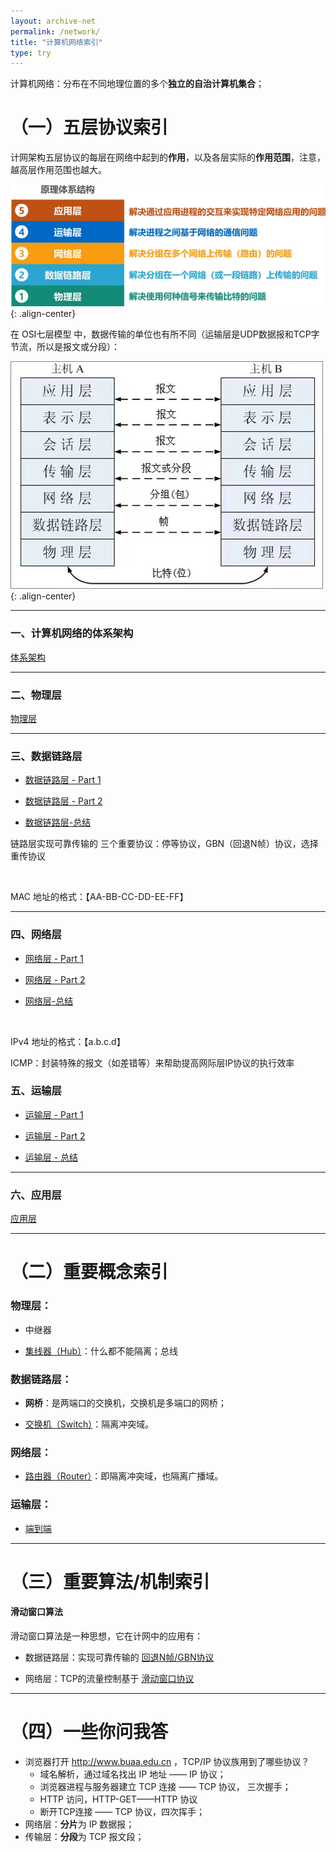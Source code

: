 ```yaml
---
layout: archive-net
permalink: /network/
title: "计算机网络索引"
type: try
---
```


计算机网络：分布在不同地理位置的多个**独立的自治计算机集合**；

# （一）五层协议索引

计网架构五层协议的每层在网络中起到的**作用**，以及各层实际的**作用范围**，注意，越高层作用范围也越大。

![nes11.png](/images/net/nes11.png "五层协议"){: .align-center}

在 OSI七层模型 中，数据传输的单位也有所不同（运输层是UDP数据报和TCP字节流，所以是报文或分段）：

![sum02.jpg](/images/net/sum02.jpg "各层数据传输的单位"){: .align-center}

------

### 一、计算机网络的体系架构

[体系架构](https://jeremy1lee.github.io/2022/10/20/network-ch1/)

-----------------------

### 二、物理层

[物理层](https://jeremy1lee.github.io/2022/10/21/network-ch2/)

---------------------
### 三、数据链路层

- [数据链路层 - Part 1](https://jeremy1lee.github.io/2022/10/21/network-ch3-1/)

- [数据链路层 - Part 2](https://jeremy1lee.github.io/2022/10/24/network-ch3-2/)

- [数据链路层-总结](https://jeremy1lee.github.io/2022/10/22/network-ch3-pro/)


链路层实现可靠传输的 三个重要协议：停等协议，GBN（回退N帧）协议，选择重传协议


<br/>

MAC 地址的格式：【AA-BB-CC-DD-EE-FF】

----------------
### 四、网络层

- [网络层 - Part 1](https://jeremy1lee.github.io/2022/10/27/network-ch4-1/)

- [网络层 - Part 2](https://jeremy1lee.github.io/2022/10/29/network-ch4-2/)

- [网络层-总结](https://jeremy1lee.github.io/2022/10/30/network-ch4-pro/)

<br/>

IPv4 地址的格式：【a.b.c.d】

ICMP：封装特殊的报文（如差错等）来帮助提高网际层IP协议的执行效率

### 五、运输层

- [运输层 - Part 1](https://jeremy1lee.github.io/2022/10/31/network-ch5-1/)

- [运输层 - Part 2](https://jeremy1lee.github.io/2022/11/02/network-ch5-2/)

- [运输层 - 总结](https://jeremy1lee.github.io/2022/11/02/network-ch5-pro/)

------

### 六、应用层

[应用层](https://jeremy1lee.github.io/2022/11/03/network-ch6/)

-----------------
# （二）重要概念索引

### 物理层：

- 中继器

- [集线器（Hub）](https://jeremy1lee.github.io/2022/10/24/network-ch3-2/#81-%E9%9B%86%E7%BA%BF%E5%99%A8%E6%80%BB%E7%BA%BF%E7%BD%91%E7%89%A9%E7%90%86%E5%B1%82)：什么都不能隔离；总线

### 数据链路层：

- **网桥**：是两端口的交换机，交换机是多端口的网桥；

- [交换机（Switch）](https://jeremy1lee.github.io/2022/10/24/network-ch3-2/#82-%E4%BB%A5%E5%A4%AA%E7%BD%91%E4%BA%A4%E6%8D%A2%E6%9C%BA-%E5%9C%A8%E6%95%B0%E6%8D%AE%E9%93%BE%E8%B7%AF%E5%B1%82%E5%B7%A5%E4%BD%9C)：隔离冲突域。

### 网络层：

- [路由器（Router）](https://jeremy1lee.github.io/2022/10/24/network-ch3-2/#112-%E8%B7%AF%E7%94%B1%E5%99%A8%E5%88%86%E5%89%B2%E5%B9%BF%E6%92%AD%E5%9F%9F)：即隔离冲突域，也隔离广播域。


### 运输层：

- [端到端](https://jeremy1lee.github.io/2022/10/31/network-ch5-1/#%E7%AB%AF%E5%88%B0%E7%AB%AF-%E5%92%8C-%E7%82%B9%E5%88%B0%E7%82%B9)


-----------------
# （三）重要算法/机制索引

#### 滑动窗口算法

滑动窗口算法是一种思想，它在计网中的应用有：

- 数据链路层：实现可靠传输的 [回退N帧/GBN协议](https://jeremy1lee.github.io/2022/10/21/network-ch3-1/#42-%E5%8F%AF%E9%9D%A0%E4%BC%A0%E8%BE%93%E7%AC%AC%E4%BA%8C%E7%A7%8D%E5%AE%9E%E7%8E%B0%E5%9B%9E%E9%80%80-n-%E5%B8%A7--%E6%BB%91%E5%8A%A8%E7%AA%97%E5%8F%A3%E7%AE%97%E6%B3%95)
    
- 网络层：TCP的流量控制基于 [滑动窗口协议](https://jeremy1lee.github.io/2022/10/31/network-ch5-1/#4-tcp-%E7%9A%84%E6%B5%81%E9%87%8F%E6%8E%A7%E5%88%B6)


-----------------
# （四）一些你问我答

- 浏览器打开 http://www.buaa.edu.cn ，TCP/IP 协议族用到了哪些协议？
    - 域名解析，通过域名找出 IP 地址 —— IP 协议；
    - 浏览器进程与服务器建立 TCP 连接 —— TCP 协议， 三次握手；
    - HTTP 访问，HTTP-GET——HTTP 协议
    - 断开TCP连接 —— TCP 协议，四次挥手；
- 网络层：**分片**为 IP 数据报；
- 传输层：**分段**为 TCP 报文段；